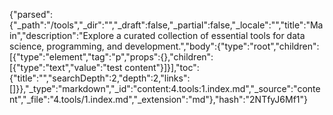 {"parsed":{"_path":"/tools","_dir":"","_draft":false,"_partial":false,"_locale":"","title":"Main","description":"Explore a curated collection of essential tools for data science, programming, and development.","body":{"type":"root","children":[{"type":"element","tag":"p","props":{},"children":[{"type":"text","value":"test content"}]}],"toc":{"title":"","searchDepth":2,"depth":2,"links":[]}},"_type":"markdown","_id":"content:4.tools:1.index.md","_source":"content","_file":"4.tools/1.index.md","_extension":"md"},"hash":"2NTfyJ6Mf1"}